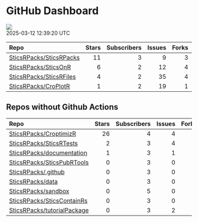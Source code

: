 GitHub Dashboard
================

![](https://github.com/SticsRPacks/status/workflows/Render%20Status/badge.svg)  
2025-03-12 12:39:20 UTC

| Repo                                                                  | Stars | Subscribers | Issues | Forks | Status                                                                                                                                                                                                                                                                                                                    | Commit                                                                                                                                                                |
|:----------------------------------------------------------------------|------:|------------:|-------:|------:|:--------------------------------------------------------------------------------------------------------------------------------------------------------------------------------------------------------------------------------------------------------------------------------------------------------------------------|:----------------------------------------------------------------------------------------------------------------------------------------------------------------------|
| [SticsRPacks/SticsRPacks](https://github.com/SticsRPacks/SticsRPacks) |    11 |           3 |      9 |     3 | [![](https://github.com/SticsRPacks/SticsRPacks/workflows/.github/workflows/dependabot.yml/badge.svg)](https://github.com/SticsRPacks/SticsRPacks/actions/runs/12280022686)                                                                                                                                               | <a href="https://github.com/SticsRPacks/SticsRPacks/commit/02682c83bc6ed7f9b6f980ed166010998dfbb3f7" title="Create dependabot.yml">02682c</a>                         |
| [SticsRPacks/SticsOnR](https://github.com/SticsRPacks/SticsOnR)       |     6 |           2 |     12 |     4 | [![](https://github.com/SticsRPacks/SticsOnR/workflows/Update%20CITATION.cff/badge.svg)](https://github.com/SticsRPacks/SticsOnR/actions/runs/8021559644)                                                                                                                                                                 | <a href="https://github.com/SticsRPacks/SticsOnR/commit/85c3582359ae654f5e854ee3167adb0c0ddd1083" title="New release 1.2.0 (#20)">85c358</a>                          |
| [SticsRPacks/SticsRFiles](https://github.com/SticsRPacks/SticsRFiles) |     4 |           2 |     35 |     4 | [![](https://github.com/SticsRPacks/SticsRFiles/workflows/test-coverage/badge.svg)](https://github.com/SticsRPacks/SticsRFiles/actions/runs/13649975666) [![](https://github.com/SticsRPacks/SticsRFiles/workflows/Update%20CITATION.cff/badge.svg)](https://github.com/SticsRPacks/SticsRFiles/actions/runs/13649975656) | <a href="https://github.com/SticsRPacks/SticsRFiles/commit/f3b6980546f9bf5c8e22d5883e4251bb9d71753e" title="Merge branch 'main' into add/xml-upgrades/v11">f3b698</a> |
| [SticsRPacks/CroPlotR](https://github.com/SticsRPacks/CroPlotR)       |     1 |           2 |     19 |     1 | [![](https://github.com/SticsRPacks/CroPlotR/workflows/Update%20CITATION.cff/badge.svg)](https://github.com/SticsRPacks/CroPlotR/actions/runs/8970280333)                                                                                                                                                                 | <a href="https://github.com/SticsRPacks/CroPlotR/commit/e804e766886e4bbf7518a3c137882c4bd834cbec" title="Up documentation">e804e7</a>                                 |

## Repos without Github Actions

| Repo                                                                          | Stars | Subscribers | Issues | Forks |
|:------------------------------------------------------------------------------|------:|------------:|-------:|------:|
| [SticsRPacks/CroptimizR](https://github.com/SticsRPacks/CroptimizR)           |    26 |           4 |      4 |     6 |
| [SticsRPacks/SticsRTests](https://github.com/SticsRPacks/SticsRTests)         |     2 |           3 |      4 |     1 |
| [SticsRPacks/documentation](https://github.com/SticsRPacks/documentation)     |     1 |           3 |      1 |     0 |
| [SticsRPacks/SticsPubRTools](https://github.com/SticsRPacks/SticsPubRTools)   |     0 |           3 |      0 |     0 |
| [SticsRPacks/.github](https://github.com/SticsRPacks/.github)                 |     0 |           3 |      0 |     0 |
| [SticsRPacks/data](https://github.com/SticsRPacks/data)                       |     0 |           3 |      0 |     0 |
| [SticsRPacks/sandbox](https://github.com/SticsRPacks/sandbox)                 |     0 |           5 |      0 |     0 |
| [SticsRPacks/SticsContainRs](https://github.com/SticsRPacks/SticsContainRs)   |     0 |           3 |      0 |     0 |
| [SticsRPacks/tutorialPackage](https://github.com/SticsRPacks/tutorialPackage) |     0 |           3 |      2 |     0 |
